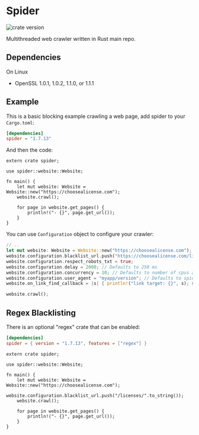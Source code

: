 # Spider

![crate version](https://img.shields.io/crates/v/spider.svg)

Multithreaded web crawler written in Rust main repo.

## Dependencies

On Linux

- OpenSSL 1.0.1, 1.0.2, 1.1.0, or 1.1.1

## Example

This is a basic blocking example crawling a web page, add spider to your `Cargo.toml`:

```toml
[dependencies]
spider = "1.7.13"
```

And then the code:

```rust,no_run
extern crate spider;

use spider::website::Website;

fn main() {
    let mut website: Website = Website::new("https://choosealicense.com");
    website.crawl();

    for page in website.get_pages() {
        println!("- {}", page.get_url());
    }
}
```

You can use `Configuration` object to configure your crawler:

```rust
// ..
let mut website: Website = Website::new("https://choosealicense.com");
website.configuration.blacklist_url.push("https://choosealicense.com/licenses/".to_string());
website.configuration.respect_robots_txt = true;
website.configuration.delay = 2000; // Defaults to 250 ms
website.configuration.concurrency = 10; // Defaults to number of cpus available * 4
website.configuration.user_agent = "myapp/version"; // Defaults to spider/x.y.z, where x.y.z is the library version
website.on_link_find_callback = |s| { println!("link target: {}", s); s }; // Callback to run on each link find

website.crawl();
```

## Regex Blacklisting

There is an optional "regex" crate that can be enabled:

```toml
[dependencies]
spider = { version = "1.7.13", features = ["regex"] }
```

```rust,no_run
extern crate spider;

use spider::website::Website;

fn main() {
    let mut website: Website = Website::new("https://choosealicense.com");
    website.configuration.blacklist_url.push("/licenses/".to_string());
    website.crawl();

    for page in website.get_pages() {
        println!("- {}", page.get_url());
    }
}
```
